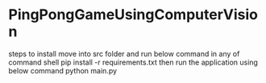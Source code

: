 # PingPongGameUsingComputerVision
steps to install
move into src folder and run below command in any of command shell
pip install -r requirements.txt
then run the application using below command
python main.py
